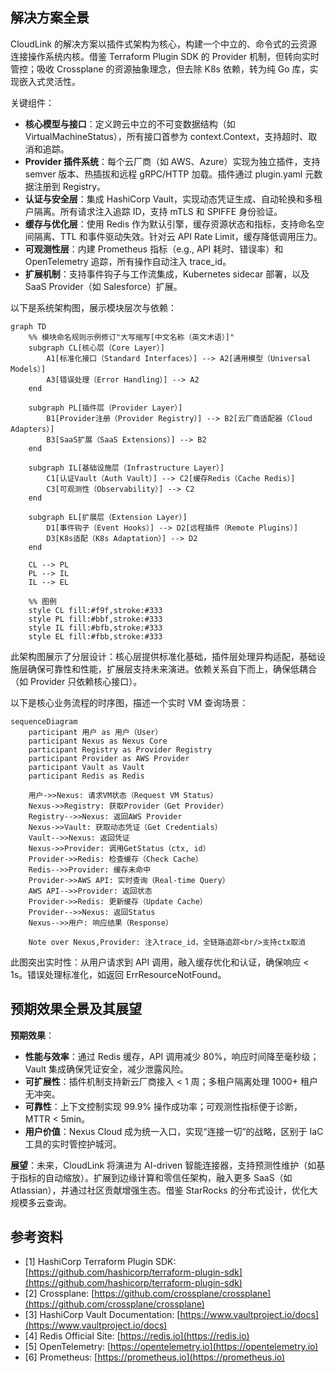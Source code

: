 ## 解决方案全景

CloudLink 的解决方案以插件式架构为核心，构建一个中立的、命令式的云资源连接操作系统内核。借鉴 Terraform Plugin SDK 的 Provider 机制，但转向实时管控；吸收 Crossplane 的资源抽象理念，但去除 K8s 依赖，转为纯 Go 库，实现嵌入式灵活性。

关键组件：
- **核心模型与接口**：定义跨云中立的不可变数据结构（如 VirtualMachineStatus），所有接口首参为 context.Context，支持超时、取消和追踪。
- **Provider 插件系统**：每个云厂商（如 AWS、Azure）实现为独立插件，支持 semver 版本、热插拔和远程 gRPC/HTTP 加载。插件通过 plugin.yaml 元数据注册到 Registry。
- **认证与安全层**：集成 HashiCorp Vault，实现动态凭证生成、自动轮换和多租户隔离。所有请求注入追踪 ID，支持 mTLS 和 SPIFFE 身份验证。
- **缓存与优化层**：使用 Redis 作为默认引擎，缓存资源状态和指标，支持命名空间隔离、TTL 和事件驱动失效。针对云 API Rate Limit，缓存降低调用压力。
- **可观测性层**：内建 Prometheus 指标（e.g., API 耗时、错误率）和 OpenTelemetry 追踪，所有操作自动注入 trace_id。
- **扩展机制**：支持事件钩子与工作流集成，Kubernetes sidecar 部署，以及 SaaS Provider（如 Salesforce）扩展。

以下是系统架构图，展示模块层次与依赖：

```mermaid
graph TD
    %% 模块命名规则示例修订"大写缩写[中文名称（英文术语）]"
    subgraph CL[核心层（Core Layer）]
        A1[标准化接口（Standard Interfaces）] --> A2[通用模型（Universal Models）]
        A3[错误处理（Error Handling）] --> A2
    end

    subgraph PL[插件层（Provider Layer）]
        B1[Provider注册（Provider Registry）] --> B2[云厂商适配器（Cloud Adapters）]
        B3[SaaS扩展（SaaS Extensions）] --> B2
    end

    subgraph IL[基础设施层（Infrastructure Layer）]
        C1[认证Vault（Auth Vault）] --> C2[缓存Redis（Cache Redis）]
        C3[可观测性（Observability）] --> C2
    end

    subgraph EL[扩展层（Extension Layer）]
        D1[事件钩子（Event Hooks）] --> D2[远程插件（Remote Plugins）]
        D3[K8s适配（K8s Adaptation）] --> D2
    end

    CL --> PL
    PL --> IL
    IL --> EL

    %% 图例
    style CL fill:#f9f,stroke:#333
    style PL fill:#bbf,stroke:#333
    style IL fill:#bfb,stroke:#333
    style EL fill:#fbb,stroke:#333
````

此架构图展示了分层设计：核心层提供标准化基础，插件层处理异构适配，基础设施层确保可靠性和性能，扩展层支持未来演进。依赖关系自下而上，确保低耦合（如 Provider 只依赖核心接口）。

以下是核心业务流程的时序图，描述一个实时 VM 查询场景：

```mermaid
sequenceDiagram
    participant 用户 as 用户（User）
    participant Nexus as Nexus Core
    participant Registry as Provider Registry
    participant Provider as AWS Provider
    participant Vault as Vault
    participant Redis as Redis

    用户->>Nexus: 请求VM状态（Request VM Status）
    Nexus->>Registry: 获取Provider（Get Provider）
    Registry-->>Nexus: 返回AWS Provider
    Nexus->>Vault: 获取动态凭证（Get Credentials）
    Vault-->>Nexus: 返回凭证
    Nexus->>Provider: 调用GetStatus（ctx, id）
    Provider->>Redis: 检查缓存（Check Cache）
    Redis-->>Provider: 缓存未命中
    Provider->>AWS API: 实时查询（Real-time Query）
    AWS API-->>Provider: 返回状态
    Provider->>Redis: 更新缓存（Update Cache）
    Provider-->>Nexus: 返回Status
    Nexus-->>用户: 响应结果（Response）
    
    Note over Nexus,Provider: 注入trace_id，全链路追踪<br/>支持ctx取消
```

此图突出实时性：从用户请求到 API 调用，融入缓存优化和认证，确保响应 < 1s。错误处理标准化，如返回 ErrResourceNotFound。

## 预期效果全景及其展望

**预期效果**：

* **性能与效率**：通过 Redis 缓存，API 调用减少 80%，响应时间降至毫秒级；Vault 集成确保凭证安全，减少泄露风险。
* **可扩展性**：插件机制支持新云厂商接入 < 1 周；多租户隔离处理 1000+ 租户无冲突。
* **可靠性**：上下文控制实现 99.9% 操作成功率；可观测性指标便于诊断，MTTR < 5min。
* **用户价值**：Nexus Cloud 成为统一入口，实现“连接一切”的战略，区别于 IaC 工具的实时管控护城河。

**展望**：未来，CloudLink 将演进为 AI-driven 智能连接器，支持预测性维护（如基于指标的自动缩放）。扩展到边缘计算和零信任架构，融入更多 SaaS（如 Atlassian），并通过社区贡献增强生态。借鉴 StarRocks 的分布式设计，优化大规模多云查询。

## 参考资料

* \[1] HashiCorp Terraform Plugin SDK: [https://github.com/hashicorp/terraform-plugin-sdk](https://github.com/hashicorp/terraform-plugin-sdk)
* \[2] Crossplane: [https://github.com/crossplane/crossplane](https://github.com/crossplane/crossplane)
* \[3] HashiCorp Vault Documentation: [https://www.vaultproject.io/docs](https://www.vaultproject.io/docs)
* \[4] Redis Official Site: [https://redis.io](https://redis.io)
* \[5] OpenTelemetry: [https://opentelemetry.io](https://opentelemetry.io)
* \[6] Prometheus: [https://prometheus.io](https://prometheus.io)